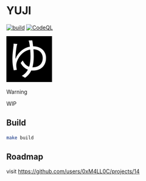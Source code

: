 # YUJI

[![build](https://github.com/0xM4LL0C/yuji/actions/workflows/build.yaml/badge.svg)](https://github.com/0xM4LL0C/yuji/actions/workflows/build.yaml)
[![CodeQL](https://github.com/0xM4LL0C/yuji/actions/workflows/github-code-scanning/codeql/badge.svg)](https://github.com/0xM4LL0C/yuji/actions/workflows/github-code-scanning/codeql)

<img src="/assets/yuji-logo.png">

> [!WARNING]
> WIP

## Build

```bash
make build
```

## Roadmap

visit https://github.com/users/0xM4LL0C/projects/14
